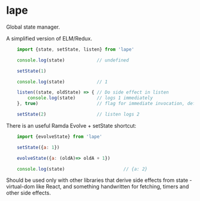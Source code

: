 # lape
Global state manager.

A simplified version of ELM/Redux.


```javascript
    import {state, setState, listen} from 'lape'

    console.log(state)            // undefined

    setState(1)

    console.log(state)            // 1

    listen((state, oldState) => { // Do side effect in listen
        console.log(state)        // logs 1 immediately
    }, true)                      // flag for immediate invocation, default is true

    setState(2)                   // listen logs 2
```


There is an useful Ramda Evolve + setState shortcut:
```javascript
    import {evolveState} from 'lape'

    setState({a: 1})

    evolveState({a: (oldA)=> oldA + 1})

    console.log(state)                      // {a: 2}
```

Should be used only with other libraries that derive side effects from state - virtual-dom like React, and something handwritten for fetching, timers and other side effects.
